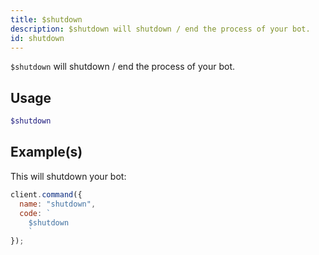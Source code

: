 ```yaml
---
title: $shutdown
description: $shutdown will shutdown / end the process of your bot.
id: shutdown
---
```


`$shutdown` will shutdown / end the process of your bot.

## Usage

```php
$shutdown
```

## Example(s)

This will shutdown your bot:

```javascript
client.command({
  name: "shutdown",
  code: `
    $shutdown
    `
});
```
